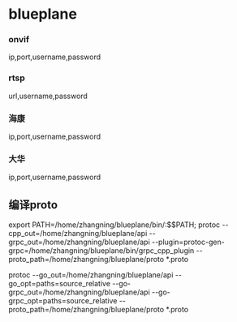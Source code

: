 # blueplane


### onvif
ip,port,username,password

### rtsp
url,username,password

### 海康
ip,port,username,password

### 大华
ip,port,username,password



## 编译proto

export PATH=/home/zhangning/blueplane/bin/:$$PATH;
protoc --cpp_out=/home/zhangning/blueplane/api --grpc_out=/home/zhangning/blueplane/api --plugin=protoc-gen-grpc=/home/zhangning/blueplane/bin/grpc_cpp_plugin --proto_path=/home/zhangning/blueplane/proto *.proto

protoc  --go_out=/home/zhangning/blueplane/api --go_opt=paths=source_relative --go-grpc_out=/home/zhangning/blueplane/api --go-grpc_opt=paths=source_relative --proto_path=/home/zhangning/blueplane/proto *.proto